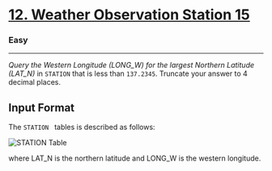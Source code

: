 <!-- Question Link -->

# [12. Weather Observation Station 15](https://www.hackerrank.com/challenges/weather-observation-station-15/)

<!-- Difficulty -->

### Easy

---

<!-- Description -->

_Query the Western Longitude (LONG_W) for the largest Northern Latitude (LAT_N)_ in `STATION` that is less than `137.2345`. Truncate your answer to 4 decimal places.

<!-- Input Format -->

## Input Format

The `STATION ` tables is described as follows:<br>

![STATION Table](https://s3.amazonaws.com/hr-challenge-images/9336/1449345840-5f0a551030-Station.jpg)<br>

where LAT_N is the northern latitude and LONG_W is the western longitude.
